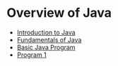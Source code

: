 # Overview of Java
- [Introduction to Java](Introduction-to-Java.md)
- [Fundamentals of Java](Java-Fundamentals.md)
- [Basic Java Program](Basic-Program.java)
- [Program 1](Program-1.java)
